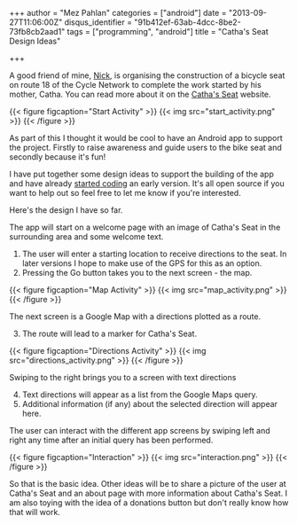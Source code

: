+++
author = "Mez Pahlan"
categories = ["android"]
date = "2013-09-27T11:06:00Z"
disqus_identifier = "91b412ef-63ab-4dcc-8be2-73fb8cb2aad1"
tags = ["programming", "android"]
title = "Catha's Seat Design Ideas"

+++

A good friend of mine, [Nick](http://nickandscottgobiking.blogspot.co.uk/), is organising the construction of a bicycle
seat on route 18 of the Cycle Network to complete the work started by his mother, Catha. You can read more about it on
the [Catha's Seat](http://www.cathas-seat.org/) website.

{{< figure figcaption="Start Activity" >}}
    {{< img src="start_activity.png" >}}
{{< /figure >}}

<!--more-->

As part of this I thought it would be cool to have an Android app to support the project. Firstly to raise awareness and
guide users to the bike seat and secondly because it's fun!

I have put together some design ideas to support the building of the app and have already [started
coding](https://github.com/mezpahlan/CathasSeat) an early version. It's all open source if you want to help out so feel
free to let me know if you're interested.

Here's the design I have so far.

The app will start on a welcome page with an image of Catha's Seat in the surrounding area and some welcome text.

1. The user will enter a starting location to receive directions to the seat. In later versions I hope to make use of
   the GPS for this as an option.
2. Pressing the Go button takes you to the next screen - the map.

 {{< figure figcaption="Map Activity" >}}
    {{< img src="map_activity.png" >}}
{{< /figure >}}

 The next screen is a Google Map with a directions plotted as a route.

3. The route will lead to a marker for Catha's Seat.

 {{< figure figcaption="Directions Activity" >}}
    {{< img src="directions_activity.png" >}}
{{< /figure >}}

 Swiping to the right brings you to a screen with text directions

4. Text directions will appear as a list from the Google Maps query.
5. Additional information (if any) about the selected direction will appear here.

 The user can interact with the different app screens by swiping left and right any time after an initial query has been
 performed.

{{< figure figcaption="Interaction" >}}
    {{< img src="interaction.png" >}}
{{< /figure >}}

So that is the basic idea. Other ideas will be to share a picture of the user at Catha's Seat and an about page with
more information about Catha's Seat. I am also toying with the idea of a donations button but don't really know how that
will work.
